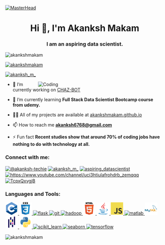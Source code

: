 [![MasterHead](https://snipboard.io/OcHPE8.jpg)](https://akankshmakam.github.io)

<h1 align="center">Hi 👋, I'm Akanksh Makam</h1>
<h3 align="center">I am an aspiring data scientist.</h3>

<p align="left"> <img src="https://komarev.com/ghpvc/?username=akankshmakam&label=Profile%20views&color=0e75b6&style=flat" alt="akankshmakam" /> </p>

<p align="left"> <a href="https://github.com/ryo-ma/github-profile-trophy"><img src="https://github-profile-trophy.vercel.app/?username=akankshmakam" alt="akankshmakam" /></a> </p>

<p align="left"> <a href="https://twitter.com/akanksh_m_" target="blank"><img src="https://img.shields.io/twitter/follow/akanksh_m_?logo=twitter&style=for-the-badge" alt="akanksh_m_" /></a> </p>

<img align="right" alt="Coding" width="400" src="https://snipboard.io/lt8JLC.jpg">

- 🔭 I’m currently working on [CHAZ-BOT](dsc.gg/chaz-bot)

- 🌱 I’m currently learning **Full Stack Data Scientist Bootcamp course from udemy.**

- 👨‍💻 All of my projects are available at [akankshmakam.github.io](akankshmakam.github.io)

- 📫 How to reach me **akanksh6768@gmail.com**

- ⚡ Fun fact **Recent studies show that around 70% of coding jobs have nothing to do with technology at all.**

<h3 align="left">Connect with me:</h3>
<p align="left">
<a href="https://codepen.io/@akanksh-techie" target="blank"><img align="center" src="https://raw.githubusercontent.com/rahuldkjain/github-profile-readme-generator/master/src/images/icons/Social/codepen.svg" alt="@akanksh-techie" height="30" width="40" /></a>
<a href="https://twitter.com/akanksh_m_" target="blank"><img align="center" src="https://raw.githubusercontent.com/rahuldkjain/github-profile-readme-generator/master/src/images/icons/Social/twitter.svg" alt="akanksh_m_" height="30" width="40" /></a>
<a href="https://instagram.com/aspiring_datascientist" target="blank"><img align="center" src="https://raw.githubusercontent.com/rahuldkjain/github-profile-readme-generator/master/src/images/icons/Social/instagram.svg" alt="aspiring_datascientist" height="30" width="40" /></a>
<a href="https://www.youtube.com/c/https://www.youtube.com/channel/uci3htiulafrohdrb_zemqqq" target="blank"><img align="center" src="https://raw.githubusercontent.com/rahuldkjain/github-profile-readme-generator/master/src/images/icons/Social/youtube.svg" alt="https://www.youtube.com/channel/uci3htiulafrohdrb_zemqqq" height="30" width="40" /></a>
<a href="https://discord.gg/TcpxQxvgjB" target="blank"><img align="center" src="https://raw.githubusercontent.com/rahuldkjain/github-profile-readme-generator/master/src/images/icons/Social/discord.svg" alt="TcpxQxvgjB" height="30" width="40" /></a>
</p>

<h3 align="left">Languages and Tools:</h3>
<p align="left"> <a href="https://www.w3schools.com/cpp/" target="_blank" rel="noreferrer"> <img src="https://raw.githubusercontent.com/devicons/devicon/master/icons/cplusplus/cplusplus-original.svg" alt="cplusplus" width="40" height="40"/> </a> <a href="https://www.w3schools.com/css/" target="_blank" rel="noreferrer"> <img src="https://raw.githubusercontent.com/devicons/devicon/master/icons/css3/css3-original-wordmark.svg" alt="css3" width="40" height="40"/> </a> <a href="https://flask.palletsprojects.com/" target="_blank" rel="noreferrer"> <img src="https://www.vectorlogo.zone/logos/pocoo_flask/pocoo_flask-icon.svg" alt="flask" width="40" height="40"/> </a> <a href="https://git-scm.com/" target="_blank" rel="noreferrer"> <img src="https://www.vectorlogo.zone/logos/git-scm/git-scm-icon.svg" alt="git" width="40" height="40"/> </a> <a href="https://hadoop.apache.org/" target="_blank" rel="noreferrer"> <img src="https://www.vectorlogo.zone/logos/apache_hadoop/apache_hadoop-icon.svg" alt="hadoop" width="40" height="40"/> </a> <a href="https://www.w3.org/html/" target="_blank" rel="noreferrer"> <img src="https://raw.githubusercontent.com/devicons/devicon/master/icons/html5/html5-original-wordmark.svg" alt="html5" width="40" height="40"/> </a> <a href="https://www.java.com" target="_blank" rel="noreferrer"> <img src="https://raw.githubusercontent.com/devicons/devicon/master/icons/java/java-original.svg" alt="java" width="40" height="40"/> </a> <a href="https://developer.mozilla.org/en-US/docs/Web/JavaScript" target="_blank" rel="noreferrer"> <img src="https://raw.githubusercontent.com/devicons/devicon/master/icons/javascript/javascript-original.svg" alt="javascript" width="40" height="40"/> </a> <a href="https://www.mathworks.com/" target="_blank" rel="noreferrer"> <img src="https://upload.wikimedia.org/wikipedia/commons/2/21/Matlab_Logo.png" alt="matlab" width="40" height="40"/> </a> <a href="https://www.mysql.com/" target="_blank" rel="noreferrer"> <img src="https://raw.githubusercontent.com/devicons/devicon/master/icons/mysql/mysql-original-wordmark.svg" alt="mysql" width="40" height="40"/> </a> <a href="https://pandas.pydata.org/" target="_blank" rel="noreferrer"> <img src="https://raw.githubusercontent.com/devicons/devicon/2ae2a900d2f041da66e950e4d48052658d850630/icons/pandas/pandas-original.svg" alt="pandas" width="40" height="40"/> </a> <a href="https://www.python.org" target="_blank" rel="noreferrer"> <img src="https://raw.githubusercontent.com/devicons/devicon/master/icons/python/python-original.svg" alt="python" width="40" height="40"/> </a> <a href="https://scikit-learn.org/" target="_blank" rel="noreferrer"> <img src="https://upload.wikimedia.org/wikipedia/commons/0/05/Scikit_learn_logo_small.svg" alt="scikit_learn" width="40" height="40"/> </a> <a href="https://seaborn.pydata.org/" target="_blank" rel="noreferrer"> <img src="https://seaborn.pydata.org/_images/logo-mark-lightbg.svg" alt="seaborn" width="40" height="40"/> </a> <a href="https://www.tensorflow.org" target="_blank" rel="noreferrer"> <img src="https://www.vectorlogo.zone/logos/tensorflow/tensorflow-icon.svg" alt="tensorflow" width="40" height="40"/> </a> </p>

<p><img align="center" src="https://github-readme-streak-stats.herokuapp.com/?user=akankshmakam&" alt="akankshmakam" /></p>
